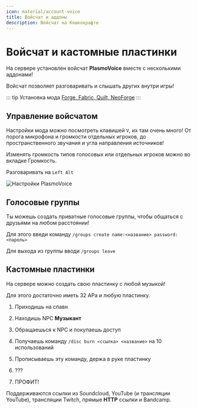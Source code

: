```yaml
---
icon: material/account-voice
title: Войсчат и аддоны
description: Войсчат на Кошкокрафте
---
```


# Войсчат и кастомные пластинки

На сервере установлен войсчат **PlasmoVoice** вместе с несколькими аддонами!

Войсчат позволяет разговаривать и слышать других внутри игры!

::: tip Установка мода
[Forge, Fabric, Quilt, NeoForge](https://modrinth.com/plugin/plasmo-voice/versions)
:::

## Управление войсчатом

Настройки мода можно посмотреть клавишей `V`, их там очень много! От порога микрофона и громкости отдельных игроков, до пространственного звучания и угла направления источников!

Изменять громкость типов голосовых или отдельных игроков можно во вкладке Громкость.

Разговаривать на `Left Alt`

![Настройки PlasmoVoice](/assets/gameplay/unique/voicechat/settings.png)

## Голосовые группы

Ты можешь создать приватные голосовые группы, чтобы общаться с друзьями на любом расстоянии!

Для этого введи команду `/groups create name:<название> password:<пароль>`

Для выхода из группы вводи `/groups leave`

## Кастомные пластинки

На сервере можно создать свою пластинку с любой музыкой!

Для этого достаточно иметь 32 АРа и любую пластинку.

1. Приходишь на спавн

2. Находишь NPC **Музыкант**

3. Обращаешься к NPC и покупаешь доступ

4. Получаешь команду `/disc burn <ссылка> <название>` на 10 использований

5. Прописываешь эту команду, держа в руке пластинку

6. ???

7. ПРОФИТ!

Поддерживаются ссылки из Soundcloud, YouTube (и трансляции YouTube), трансляции Twitch, прямые **HTTP** ссылки и Bandcamp.